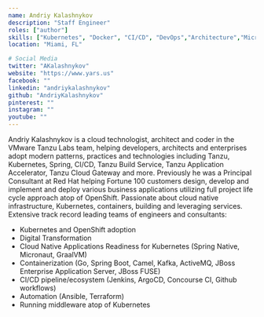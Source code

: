 ```yaml
---
name: Andriy Kalashnykov
description: "Staff Engineer"
roles: ["author"]
skills: ["Kubernetes", "Docker", "CI/CD", "DevOps","Architecture","Microservices","Frameworks","Spring Boot","Containerization"]
location: "Miami, FL"

# Social Media 
twitter: "AKalashnykov"
website: "https://www.yars.us"
facebook: ""
linkedin: "andriykalashnykov"
github: "AndriyKalashnykov"
pinterest: ""
instagram: ""
youtube: ""
---
```


Andriy Kalashnykov is a cloud technologist, architect and coder in the VMware Tanzu Labs team, helping developers, architects and enterprises adopt modern patterns, practices and technologies including Tanzu, Kubernetes, Spring, CI/CD, Tanzu Build Service, Tanzu Application Accelerator, Tanzu Cloud Gateway and more.
Previously he was a Principal Consultant at Red Hat helping Fortune 100 customers design, develop and implement and deploy various business applications utilizing full project life cycle approach atop of OpenShift. Passionate about cloud native infrastructure, Kubernetes, containers, building and leveraging services. Extensive track record leading teams of engineers and consultants:

* Kubernetes and OpenShift adoption
* Digital Transformation
* Cloud Native Applications Readiness for Kubernetes (Spring Native, Micronaut, GraalVM)
* Containerization (Go, Spring Boot, Camel, Kafka, ActiveMQ, JBoss Enterprise Application Server, JBoss FUSE)
* CI/CD pipeline/ecosystem (Jenkins, ArgoCD, Concourse CI, Github workflows)
* Automation (Ansible, Terraform)
* Running middleware atop of Kubernetes
